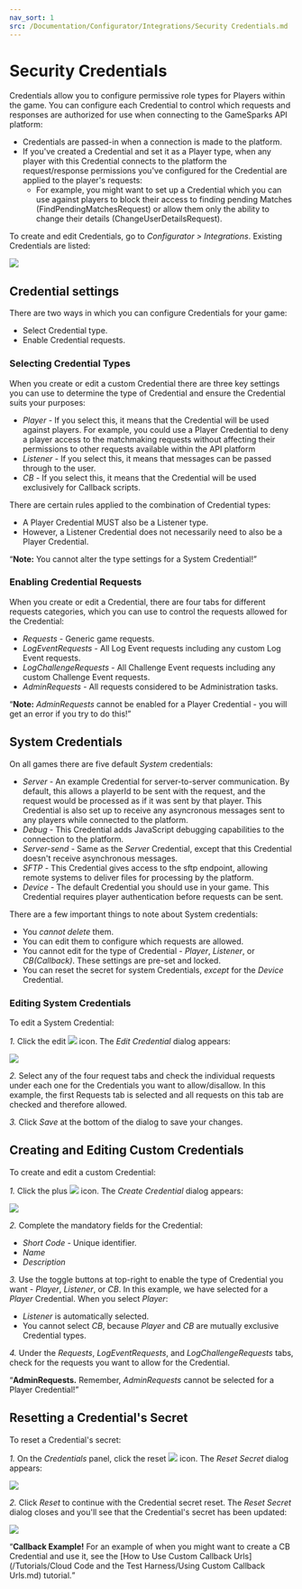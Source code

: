 ```yaml
---
nav_sort: 1
src: /Documentation/Configurator/Integrations/Security Credentials.md
---
```


# Security Credentials

Credentials allow you to configure permissive role types for Players within the game.  You can configure each Credential to control which requests and responses are authorized for use when connecting to the GameSparks API platform:
* Credentials are passed-in when a connection is made to the platform.
* If you've created a Credential and set it as a Player type, when any player with this Credential connects to the platform the request/response permissions you've configured for the Credential are applied to the player's requests:
  * For example, you might want to set up a Credential which you can use against players to block their access to finding pending Matches (FindPendingMatchesRequest) or allow them only the ability to change their details (ChangeUserDetailsRequest).

To create and edit Credentials, go to *Configurator > Integrations*. Existing Credentials are listed:

![](img/SecCred/2.png)

## Credential settings

There are two ways in which you can configure Credentials for your game:
* Select Credential type.
* Enable Credential requests.

### Selecting Credential Types

When you create or edit a custom Credential there are three key settings you can use to determine the type of Credential and ensure the Credential suits your purposes:
* *Player* - If you select this, it means that the Credential will be used against players. For example, you could use a Player Credential to deny a player access to the matchmaking requests without affecting their permissions to other requests available within the API platform
* *Listener* - If you select this, it means that messages can be passed through to the user.
* *CB* - If you select this, it means that the Credential will be used exclusively for Callback scripts.

There are certain rules applied to the combination of Credential types:
* A Player Credential MUST also be a Listener type.
* However, a Listener Credential does not necessarily need to also be a Player Credential.

<q>**Note:** You cannot alter the type settings for a System Credential!</q>

### Enabling Credential Requests

When you create or edit a Credential, there are four tabs for different requests categories, which you can use to control the requests allowed for the Credential:
* *Requests* - Generic game requests.
* *LogEventRequests* - All Log Event requests including any custom Log Event requests.
* *LogChallengeRequests* - All Challenge Event requests including any custom Challenge Event requests.
* *AdminRequests* - All requests considered to be Administration tasks.

<q>**Note:** *AdminRequests* cannot be enabled for a Player Credential - you will get an error if you try to do this!</q>

## System Credentials

On all games there are five default *System* credentials:
* *Server* - An example Credential for server-to-server communication. By default, this allows a playerId to be sent with the request, and the request would be processed as if it was sent by that player. This Credential is also set up to receive any asyncronous messages sent to any players while connected to the platform.
* *Debug* - This Credential adds JavaScript debugging capabilities to the connection to the platform.
* *Server-send* - Same as the *Server* Credential, except that this Credential doesn't receive asynchronous messages.
* *SFTP* - This Credential gives access to the sftp endpoint, allowing remote systems to deliver files for processing by the platform.
* *Device* - The default Credential you should use in your game. This Credential requires player authentication before requests can be sent.

There are a few important things to note about System credentials:
* You *cannot delete* them.
* You can edit them to configure which requests are allowed.
* You cannot edit for the type of Credential - *Player*, *Listener*, or *CB(Callback)*. These settings are pre-set and locked.
* You can reset the secret for system Credentials, *except* for the *Device* Credential.

### Editing System Credentials

To edit a System Credential:

*1.* Click the edit ![](/img/fa/edit.png) icon. The *Edit Credential* dialog appears:

![](img/SecCred/3.png)


*2.* Select any of the four request tabs and check the individual requests under each one for the Credentials you want to allow/disallow. In this example, the first Requests tab is selected and all requests on this tab are checked and therefore allowed.

*3.* Click *Save* at the bottom of the dialog to save your changes.

## Creating and Editing Custom Credentials

To create and edit a custom Credential:

*1.* Click the plus ![](/img/fa/plus.png) icon. The *Create Credential* dialog appears:

![](img/SecCred/4.png)

*2.* Complete the mandatory fields for the Credential:
* *Short Code* - Unique identifier.
* *Name*
* *Description*

*3.* Use the toggle buttons at top-right to enable the type of Credential you want - *Player*, *Listener*, or *CB*. In this example, we have selected for a *Player* Credential. When you select *Player*:
* *Listener* is automatically selected.
* You cannot select *CB*, because *Player* and *CB* are mutually exclusive Credential types.

*4.* Under the *Requests*, *LogEventRequests*, and *LogChallengeRequests* tabs, check for the requests you want to allow for the Credential.

<q>**AdminRequests.** Remember, *AdminRequests* cannot be selected for a Player Credential!</q>

## Resetting a Credential's Secret

To reset a Credential's secret:

*1.* On the *Credentials* panel, click the reset ![](/img/fa/refresh.png) icon. The *Reset Secret* dialog appears:

![](img/SecCred/5.png)

*2.* Click *Reset* to continue with the Credential secret reset. The *Reset Secret* dialog closes and you'll see that the Credential's secret has been updated:

![](img/SecCred/6.png)

<q>**Callback Example!** For an example of when you might want to create a CB Credential and use it, see the [How to Use Custom Callback Urls](/Tutorials/Cloud Code and the Test Harness/Using Custom Callback Urls.md) tutorial.</q>
